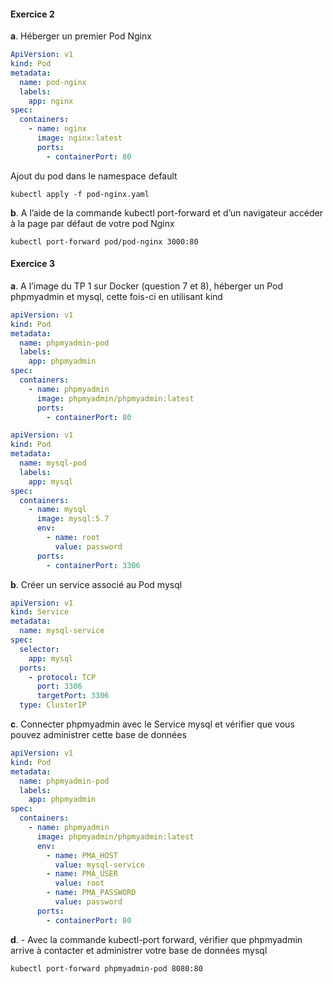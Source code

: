 #### **Exercice 2**

**a**. Héberger un premier Pod Nginx

```yaml
ApiVersion: v1
kind: Pod
metadata:
  name: pod-nginx
  labels:
    app: nginx
spec:
  containers:
    - name: nginx
      image: nginx:latest
      ports:
        - containerPort: 80
```

Ajout du pod dans le namespace default

```
kubectl apply -f pod-nginx.yaml
```

**b**. A l’aide de la commande kubectl port-forward et d’un navigateur accéder à la page par défaut de votre pod Nginx

```
kubectl port-forward pod/pod-nginx 3000:80
```

#### **Exercice 3**

**a**. A l’image du TP 1 sur Docker (question 7 et 8), héberger un Pod phpmyadmin et mysql, cette fois-ci en utilisant kind

```yaml
apiVersion: v1
kind: Pod
metadata:
  name: phpmyadmin-pod
  labels:
    app: phpmyadmin
spec:
  containers:
    - name: phpmyadmin
      image: phpmyadmin/phpmyadmin:latest
      ports:
        - containerPort: 80
```

```yaml
apiVersion: v1
kind: Pod
metadata:
  name: mysql-pod
  labels:
    app: mysql
spec:
  containers:
    - name: mysql
      image: mysql:5.7
      env:
        - name: root
          value: password
      ports:
        - containerPort: 3306
```

**b**. Créer un service associé au Pod mysql

```yaml
apiVersion: v1
kind: Service
metadata:
  name: mysql-service
spec:
  selector:
    app: mysql
  ports:
    - protocol: TCP
      port: 3306
      targetPort: 3306
  type: ClusterIP
```

**c**. Connecter phpmyadmin avec le Service mysql et vérifier que vous pouvez administrer cette base de données

```yaml
apiVersion: v1
kind: Pod
metadata:
  name: phpmyadmin-pod
  labels:
    app: phpmyadmin
spec:
  containers:
    - name: phpmyadmin
      image: phpmyadmin/phpmyadmin:latest
      env:
        - name: PMA_HOST
          value: mysql-service
        - name: PMA_USER
          value: root
        - name: PMA_PASSWORD
          value: password
      ports:
        - containerPort: 80
```

**d**. - Avec la commande kubectl-port forward, vérifier que phpmyadmin arrive à contacter et administrer votre base de données mysql

```
kubectl port-forward phpmyadmin-pod 8080:80
```
